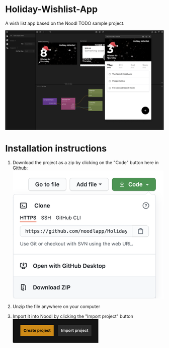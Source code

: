 # Holiday-Wishlist-App
A wish list app based on the Noodl TODO sample project. 

![Holiday-Wishlist-App](https://github.com/noodlapp/Holiday-Wishlist-App/blob/master/wishlist.png)

# Installation instructions

1. Download the project as a zip by clicking on the "Code" button here in Github:
![download-zip](https://github.com/noodlapp/Holiday-Wishlist-App/blob/master/install-instructions-1.png)

2. Unzip the file anywhere on your computer
3. Import it into Noodl by clicking the "Import project" button  
![download-zip](https://github.com/noodlapp/Holiday-Wishlist-App/blob/master/install-instructions-2.png)
